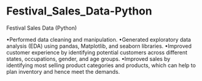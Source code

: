 # Festival_Sales_Data-Python


Festival Sales Data (Python)


•Performed data cleaning and manipulation.
•Generated exploratory data analysis (EDA) using pandas, Matplotlib, and seaborn libraries.
•Improved customer experience by identifying potential customers across different states, occupations, gender, and age groups.
•Improved sales by identifying most selling product categories and products, which can help to plan inventory and hence meet the demands.
